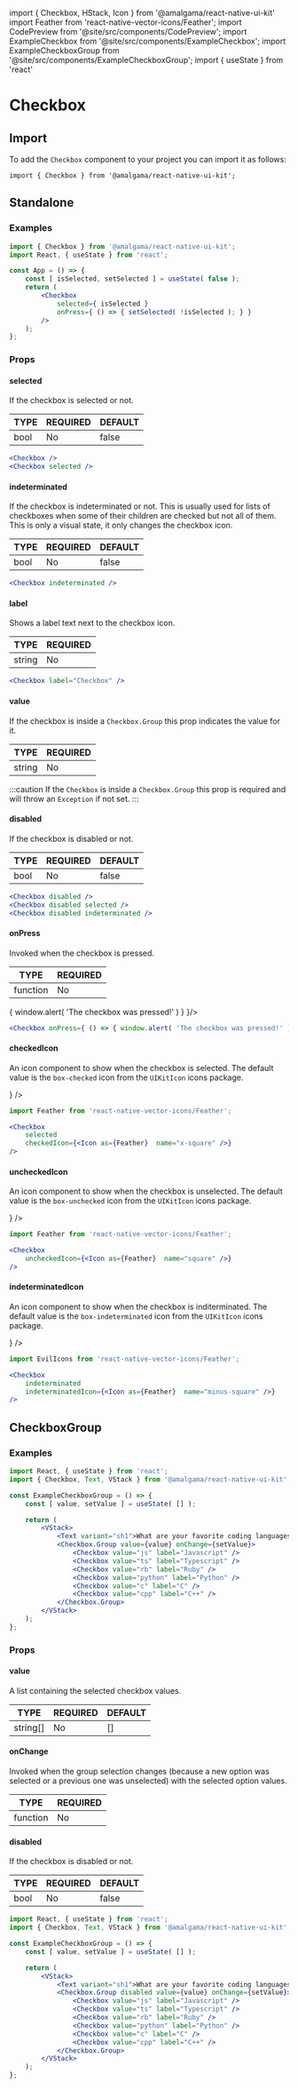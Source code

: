 import { Checkbox, HStack, Icon } from '@amalgama/react-native-ui-kit'
import Feather from 'react-native-vector-icons/Feather';
import CodePreview from '@site/src/components/CodePreview';
import ExampleCheckbox from '@site/src/components/ExampleCheckbox';
import ExampleCheckboxGroup from '@site/src/components/ExampleCheckboxGroup';
import { useState } from 'react'


# Checkbox

## Import

To add the `Checkbox` component to your project you can import it as follows:

```tsx
import { Checkbox } from '@amalgama/react-native-ui-kit';
```

## Standalone

### Examples
<CodePreview>
    <ExampleCheckbox />
</CodePreview>

```jsx
import { Checkbox } from '@amalgama/react-native-ui-kit';
import React, { useState } from 'react';

const App = () => {
	const [ isSelected, setSelected ] = useState( false );
	return (
		<Checkbox
			selected={ isSelected }
			onPress={ () => { setSelected( !isSelected ); } }
		/>
	);
};
```

### Props

#### selected
If the checkbox is selected or not.

| TYPE | REQUIRED | DEFAULT |
| ---- | -------- | ------- |
| bool | No       | false   |

<CodePreview>
    <HStack>
        <Checkbox />
        <Checkbox selected />
    </HStack>
</CodePreview>

```jsx
<Checkbox />
<Checkbox selected />
```

#### indeterminated
If the checkbox is indeterminated or not. This is usually used for lists of checkboxes when some of their children are checked but not all of them. This is only a visual state, it only changes the checkbox icon.

| TYPE | REQUIRED | DEFAULT |
| ---- | -------- | ------- |
| bool | No       | false   |

<CodePreview>
    <Checkbox indeterminated/>
</CodePreview>

```jsx
<Checkbox indeterminated />
```

#### label
Shows a label text next to the checkbox icon.

| TYPE   | REQUIRED |
| ------ | -------- |
| string | No       |

<CodePreview>
    <Checkbox label="Checkbox" />
</CodePreview>

```jsx
<Checkbox label="Checkbox" />
```

#### value
If the checkbox is inside a `Checkbox.Group` this prop indicates the value for it.

| TYPE   | REQUIRED |
| ------ | -------- |
| string | No       |

:::caution
If the `Checkbox` is inside a `Checkbox.Group` this prop is required and will throw an `Exception` if not set.
:::

#### disabled
If the checkbox is disabled or not.

| TYPE | REQUIRED | DEFAULT |
| ---- | -------- | ------- |
| bool | No       | false   |

<CodePreview>
    <HStack>
        <Checkbox disabled />
        <Checkbox disabled selected />
        <Checkbox disabled indeterminated />
    </HStack>
</CodePreview>

```jsx
<Checkbox disabled />
<Checkbox disabled selected />
<Checkbox disabled indeterminated />
```

#### onPress
Invoked when the checkbox is pressed.

| TYPE     | REQUIRED |
| -------- | -------- |
| function | No       |

<CodePreview>
    <Checkbox onPress={ () => { window.alert( 'The checkbox was pressed!' ) } }/>
</CodePreview>

```jsx
<Checkbox onPress={ () => { window.alert( 'The checkbox was pressed!' ) } }/>
```

#### checkedIcon
An icon component to show when the checkbox is selected. The default value is the `box-checked` icon from the `UIKitIcon` icons package.

<CodePreview>
	<Checkbox
		selected
		checkedIcon={<Icon as={Feather}  name="x-square" />}
	/>
</CodePreview>

```jsx
import Feather from 'react-native-vector-icons/Feather';

<Checkbox
	selected
	checkedIcon={<Icon as={Feather}  name="x-square" />}
/>
```

#### uncheckedIcon

An icon component to show when the checkbox is unselected. The default value is the `box-unchecked` icon from the `UIKitIcon` icons package.

<CodePreview>
	<Checkbox
		uncheckedIcon={<Icon as={Feather}  name="square" />}
	/>
</CodePreview>

```jsx
import Feather from 'react-native-vector-icons/Feather';

<Checkbox
	uncheckedIcon={<Icon as={Feather}  name="square" />}
/>
```

#### indeterminatedIcon

An icon component to show when the checkbox is inditerminated. The default value is the `box-indeterminated` icon from the `UIKitIcon` icons package.

<CodePreview>
	<Checkbox
		indeterminated
		indeterminatedIcon={<Icon as={Feather}  name="minus-square" />}
	/>
</CodePreview>

```jsx
import EvilIcons from 'react-native-vector-icons/Feather';

<Checkbox
	indeterminated
	indeterminatedIcon={<Icon as={Feather}  name="minus-square" />}
/>
```

## CheckboxGroup

### Examples
<CodePreview>
    <ExampleCheckboxGroup />
</CodePreview> 

```jsx
import React, { useState } from 'react';
import { Checkbox, Text, VStack } from '@amalgama/react-native-ui-kit';

const ExampleCheckboxGroup = () => {
	const [ value, setValue ] = useState( [] );

	return (
		<VStack>
			<Text variant="sh1">What are your favorite coding languages?</Text>
			<Checkbox.Group value={value} onChange={setValue}>
				<Checkbox value="js" label="Javascript" />
				<Checkbox value="ts" label="Typescript" />
				<Checkbox value="rb" label="Ruby" />
				<Checkbox value="python" label="Python" />
				<Checkbox value="c" label="C" />
				<Checkbox value="cpp" label="C++" />
			</Checkbox.Group>
		</VStack>
	);
};
```

### Props

#### value
A list containing the selected checkbox values.

| TYPE     | REQUIRED | DEFAULT |
| ---------| -------- | ------- |
| string[] | No       | []      |


#### onChange
Invoked when the group selection changes (because a new option was selected or a previous one was unselected) with the selected option values.

| TYPE     | REQUIRED |
| -------- | -------- |
| function | No       |

#### disabled
If the checkbox is disabled or not.

| TYPE | REQUIRED | DEFAULT |
| ---- | -------- | ------- |
| bool | No       | false   |

<CodePreview>
	<ExampleCheckboxGroup disabled />
</CodePreview>

```jsx
import React, { useState } from 'react';
import { Checkbox, Text, VStack } from '@amalgama/react-native-ui-kit';

const ExampleCheckboxGroup = () => {
	const [ value, setValue ] = useState( [] );

	return (
		<VStack>
			<Text variant="sh1">What are your favorite coding languages?</Text>
			<Checkbox.Group disabled value={value} onChange={setValue}>
				<Checkbox value="js" label="Javascript" />
				<Checkbox value="ts" label="Typescript" />
				<Checkbox value="rb" label="Ruby" />
				<Checkbox value="python" label="Python" />
				<Checkbox value="c" label="C" />
				<Checkbox value="cpp" label="C++" />
			</Checkbox.Group>
		</VStack>
	);
};
```
